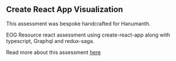## Create React App Visualization

This assessment was bespoke handcrafted for Hanumanth.

EOG Resource react assessment using create-react-app along with typescript, Graphql and redux-saga.

Read more about this assessment [here](https://react.eogresources.com)
